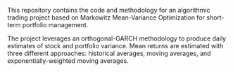 This repository contains the code and methodology for an algorithmic trading project based on Markowitz Mean-Variance Optimization for short-term portfolio management.

The project leverages an orthogonal-GARCH methodology to produce daily estimates of stock and portfolio variance. Mean returns are estimated with three different approaches: historical averages, moving averages, and exponentially-weighted moving averages.
